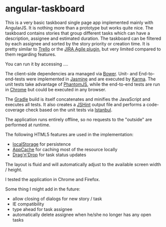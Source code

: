 angular-taskboard
=================

This is a very basic taskboard single page app implemented mainly with AngularJS. It is nothing more than a prototype but works quite nice. The taskboard contains stories that group different tasks which can have a description, assignee and estimated duration. The taskboard can be filtered by each assignee and sorted by the story priority or creation time. It is pretty similar to [Trello](https://trello.com/) or the [JIRA Agile plugin](https://www.atlassian.com/software/jira-agile/overview), but very limited compared to them regarding features.

You can run it by accessing ....

The client-side dependencies ara managed via [Bower](http://bower.io/). Unit- and End-to-end-tests were implemented in [Jasmine](http://pivotal.github.io/jasmine/) and are executed by [Karma](http://karma-runner.github.io). The unit tests take advantage of [PhantomJS](http://phantomjs.org/), while the end-to-end tests are run in [Chrome](http://phantomjs.org/) but could be executed in any browser.

The [Gradle](http://www.gradle.org) build is itself concatenates and minifies the JavaScript and executes all tests. It also creates a [JSHint](http://www.jshint.com/) output file and performs a code-coverage check based on the unit tests via [Istanbul](http://gotwarlost.github.io/istanbul/).

The application runs entirely offline, so no requests to the "outside" are performed at runtime.

The following HTML5 features are used in the implementation:

* [localStorage](https://developer.mozilla.org/en-US/docs/Web/Guide/API/DOM/Storage#localStorage) for persistence
* [AppCache](https://developer.mozilla.org/en-US/docs/HTML/Using_the_application_cache) for caching most of the resource locally
* [Drag'n'Drop](https://developer.mozilla.org/en-US/docs/DragDrop/Drag_Operations) for task status updates

The layout is fluid and will automatically adjust to the available screen width / height.

I tested the application in Chrome and Firefox.

Some thing I might add in the future:

* allow closing of dialogs for new story / task
* IE compatibility
* type ahead for task assignee
* automatically delete assignee when he/she no longer has any open tasks